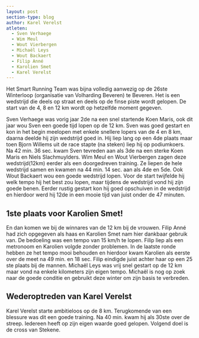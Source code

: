```yaml
---
layout: post
section-type: blog
author: Karel Verelst
atleten:
  - Sven Verhaege
  - Wim Meul
  - Wout Vierbergen
  - Michaël Leys
  - Wout Backaert
  - Filip Anné
  - Karolien Smet
  - Karel Verelst
---
```


  Het Smart Running Team was bijna volledig aanwezig op de 26ste Winterloop (organisatie van Volharding Beveren) te Beveren.
  Het is een wedstrijd die deels op straat en deels op de finse piste wordt gelopen. De start van de 4, 8 en 12 km wordt op hetzelfde moment gegeven.

<!--more-->

  Sven Verhaege was vorig jaar 2de na een snel startende Koen Maris, ook dit jaar wou Sven een goede tijd lopen op de 12 km.
  Sven was goed gestart en kon in het begin meelopen met enkele snellere lopers van de 4 en 8 km, daarna deelde hij zijn wedstrijd goed in.
  Hij liep lang op een 4de plaats maar toen Bjorn Willems uit de race stapte (na steken) liep hij op podiumkoers.
  Na 42 min. 36 sec. kwam Sven tevreden aan als 3de na een sterke Koen Maris en Niels Slachmuylders.
  Wim Meul en Wout Vierbergen zagen deze wedstrijd(12km) eerder als een doorgedreven training. Ze liepen de hele wedstrijd samen en kwamen na 44 min. 14 sec. aan als 4de en 5de.
  Ook Wout Backaert wou een goede wedstrijd lopen. Voor de start twijfelde hij welk tempo hij het best zou lopen, maar tijdens de wedstrijd vond hij zijn goede benen. Eerder rustig gestart kon hij goed opschuiven in de wedstrijd en hierdoor werd hij 12de in een mooie tijd van juist onder de 47 minuten.

  ## 1ste plaats voor Karolien Smet!

  En dan komen we bij de winnares van de 12 km bij de vrouwen. Filip Anné had zich opgegeven als haas en Karolien Smet nam hier dankbaar gebruik van. De bedoeling was een tempo van 15 km/h te lopen. Filip liep als een metronoom en Karolien volgde zonder problemen. In de laatste ronde hebben ze het tempo mooi behouden en hierdoor kwam Karolien als eerste over de meet na 49 min. en 18 sec. Filip eindigde juist achter haar op een 25 ste plaats bij de mannen.
  Michaël Leys was vrij snel gestart op de 12 km maar vond na enkele kilometers zijn eigen tempo. Michaël is nog op zoek naar de goede conditie en gebruikt deze winter om zijn basis te verbreden.

  ## Wederoptreden van Karel Verelst
  Karel Verelst starte ambitieloos op de 8 km. Terugkomende van een blessure was dit een goede training. Na 40 min. kwam hij als 30ste over de streep.
  Iedereen heeft op zijn eigen waarde goed gelopen. Volgend doel is de cross van Stekene.
